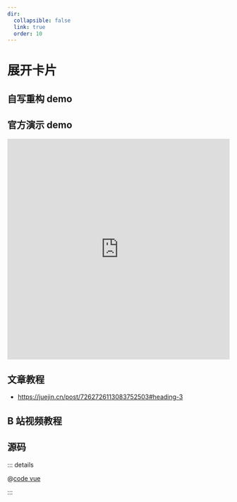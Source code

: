 ```yaml
---
dir:
  collapsible: false
  link: true
  order: 10
---
```


<script setup>
import ExpandingCards from "@docs/50projects50days-vue3/01-expanding-cards/ExpandingCards.vue";
</script>

# 展开卡片

## 自写重构 demo

<ClientOnly>
	<ExpandingCards />
</ClientOnly>

## 官方演示 demo

<iframe
	src="https://50projects50days.com/projects/expanding-cards/"
	width="100%"
  height="500px"
  frameborder="0"
  scrolling="No"
  leftmargin="0"
  topmargin="0"
></iframe>

## 文章教程

- https://juejin.cn/post/7262726113083752503#heading-3

## B 站视频教程

<BiliBili bvid="BV1BN4y1j77w" />

## 源码

::: details

@[code vue](./ExpandingCards.vue)

:::
